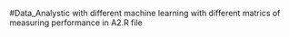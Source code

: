 #Data_Analystic with different machine learning with different matrics of measuring performance in A2.R file
